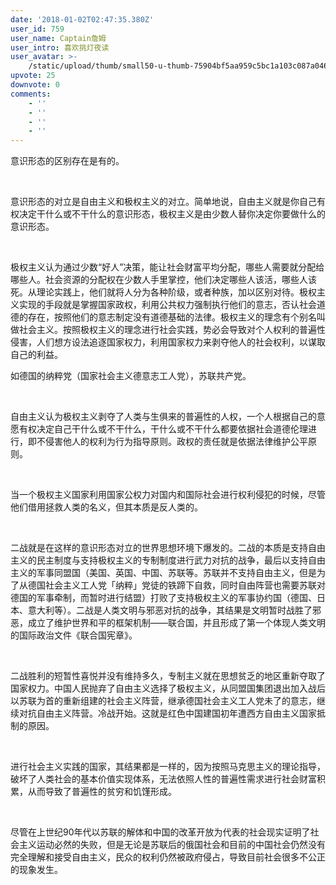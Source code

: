```yaml
---
date: '2018-01-02T02:47:35.380Z'
user_id: 759
user_name: Captain詹姆
user_intro: 喜欢挑灯夜读
user_avatar: >-
    /static/upload/thumb/small50-u-thumb-75904bf5aa959c5bc1a103c087a046fc8dc23586fc3.png
upvote: 25
downvote: 0
comments:
    - ''
    - ''
    - ''
    - ''
---
```


<div><p>意识形态的区别存在是有的。</p><p><br></p><p>意识形态的对立是自由主义和极权主义的对立。简单地说，自由主义就是你自己有权决定干什么或不干什么的意识形态，极权主义是由少数人替你决定你要做什么的意识形态。</p><p><br></p><p>极权主义认为通过少数“好人”决策，能让社会财富平均分配，哪些人需要就分配给哪些人。社会资源的分配权在少数人手里掌控，他们决定哪些人该活，哪些人该死。从理论实践上，他们就将人分为各种阶级，或者种族，加以区别对待。极权主义实现的手段就是掌握国家政权，利用公共权力强制执行他们的意志，否认社会道德的存在，按照他们的意志制定没有道德基础的法律。极权主义的理念有个别名叫做社会主义。按照极权主义的理念进行社会实践，势必会导致对个人权利的普遍性侵害，人们想方设法追逐国家权力，利用国家权力来剥夺他人的社会权利，以谋取自己的利益。</p><p>如德国的纳粹党（国家社会主义德意志工人党），苏联共产党。</p><p><br></p><p>自由主义认为极权主义剥夺了人类与生俱来的普遍性的人权，一个人根据自己的意愿有权决定自己干什么或不干什么，干什么或不干什么都要依据社会道德伦理进行，即不侵害他人的权利为行为指导原则。政权的责任就是依据法律维护公平原则。</p><p><br></p><p>当一个极权主义国家利用国家公权力对国内和国际社会进行权利侵犯的时候，尽管他们借用拯救人类的名义，但其本质是反人类的。</p><p><br></p><p>二战就是在这样的意识形态对立的世界思想环境下爆发的。二战的本质是支持自由主义的民主制度与支持极权主义的专制制度进行武力对抗的战争，最后以支持自由主义的军事同盟国（美国、英国、中国、苏联等。苏联并不支持自由主义，但是为了从德国社会主义工人党「纳粹」党徒的铁蹄下自救，同时自由阵营也需要苏联对德国的军事牵制，而暂时进行结盟）打败了支持极权主义的军事协约国（德国、日本、意大利等）。二战是人类文明与邪恶对抗的战争，其结果是文明暂时战胜了邪恶，成立了维护世界和平的框架机制——联合国，并且形成了第一个体现人类文明的国际政治文件《联合国宪章》。</p><p><br></p><p>二战胜利的短暂性喜悦并没有维持多久，专制主义就在思想贫乏的地区重新夺取了国家权力。中国人民抛弃了自由主义选择了极权主义，从同盟国集团退出加入战后以苏联为首的重新组建的社会主义阵营，继承德国社会主义工人党未了的意志，继续对抗自由主义阵营。冷战开始。这就是红色中国建国初年遭西方自由主义国家抵制的原因。</p><p><br></p><p>进行社会主义实践的国家，其结果都是一样的，因为按照马克思主义的理论指导，破坏了人类社会的基本价值实现体系，无法依照人性的普遍性需求进行社会财富积累，从而导致了普遍性的贫穷和饥馑形成。</p><p><br></p><p></p><p>尽管在上世纪90年代以苏联的解体和中国的改革开放为代表的社会现实证明了社会主义运动必然的失败，但是无论是苏联后的俄国社会和目前的中国社会仍然没有完全理解和接受自由主义，民众的权利仍然被政府侵占，导致目前社会很多不公正的现象发生。</p></div>
